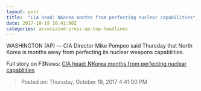 ```yaml
---
layout: post
title:  "CIA head: NKorea months from perfecting nuclear capabilities"
date: 2017-10-19 16:41:00Z
categories: associated-press-ap-top-headlines
---
```


WASHINGTON (AP) — CIA Director Mike Pompeo said Thursday that North Korea is months away from perfecting its nuclear weapons capabilities.


Full story on F3News: [CIA head: NKorea months from perfecting nuclear capabilities](http://www.f3nws.com/n/2ajzrC)

> Posted on: Thursday, October 19, 2017 4:41:00 PM
